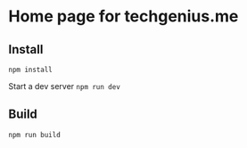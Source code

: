 # Home page for techgenius.me

## Install

`npm install`

Start a dev server `npm run dev`

## Build

`npm run build`
